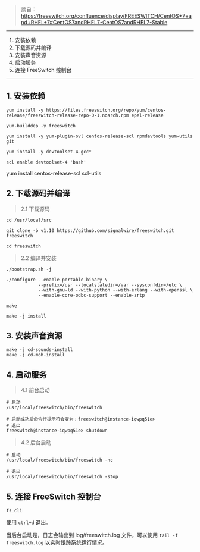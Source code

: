 > 摘自：https://freeswitch.org/confluence/display/FREESWITCH/CentOS+7+and+RHEL+7#CentOS7andRHEL7-CentOS7andRHEL7-Stable

---

1. 安装依赖
2. 下载源码并编译
3. 安装声音资源
4. 启动服务
5. 连接 FreeSwitch 控制台

---

## 1. 安装依赖

```
yum install -y https://files.freeswitch.org/repo/yum/centos-release/freeswitch-release-repo-0-1.noarch.rpm epel-release

yum-builddep -y freeswitch

yum install -y yum-plugin-ovl centos-release-scl rpmdevtools yum-utils git

yum install -y devtoolset-4-gcc*

scl enable devtoolset-4 'bash'
```


yum install centos-release-scl scl-utils



## 2. 下载源码并编译

> 2.1 下载源码

```
cd /usr/local/src

git clone -b v1.10 https://github.com/signalwire/freeswitch.git freeswitch

cd freeswitch
```

> 2.2 编译并安装

```
./bootstrap.sh -j

./configure --enable-portable-binary \
            --prefix=/usr --localstatedir=/var --sysconfdir=/etc \
            --with-gnu-ld --with-python --with-erlang --with-openssl \
            --enable-core-odbc-support --enable-zrtp

make

make -j install
```

## 3. 安装声音资源

```
make -j cd-sounds-install
make -j cd-moh-install
```

## 4. 启动服务

> 4.1 前台启动

```
# 启动
/usr/local/freeswitch/bin/freeswitch

# 启动成功后命令行提示符会变为：freeswitch@instance-iqwpq51e> 
# 退出
freeswitch@instance-iqwpq51e> shutdown
```

> 4.2 后台启动

```
# 启动
/usr/local/freeswitch/bin/freeswitch -nc

# 退出
/usr/local/freeswitch/bin/freeswitch -stop
```

## 5. 连接 FreeSwitch 控制台

```
fs_cli
```

使用 `ctrl+d` 退出。

当后台启动是，日志会输出到 log/freeswitch.log 文件，可以使用 `tail -f freeswitch.log` 以实时跟踪系统运行情况。
